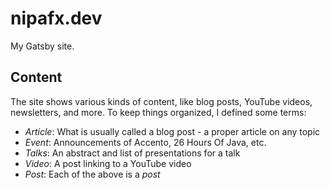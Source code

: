 # nipafx.dev

My Gatsby site.

## Content

The site shows various kinds of content, like blog posts, YouTube videos, newsletters, and more.
To keep things organized, I defined some terms:

* _Article_: What is usually called a blog post - a proper article on any topic
* _Event_: Announcements of Accento, 26 Hours Of Java, etc.
* _Talks_: An abstract and list of presentations for a talk
* _Video_: A post linking to a YouTube video
* _Post_: Each of the above is a _post_
